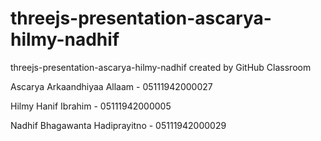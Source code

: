 # threejs-presentation-ascarya-hilmy-nadhif
threejs-presentation-ascarya-hilmy-nadhif created by GitHub Classroom

Ascarya Arkaandhiyaa Allaam - 05111942000027

Hilmy Hanif Ibrahim - 05111942000005

Nadhif Bhagawanta Hadiprayitno - 05111942000029
